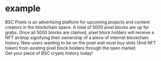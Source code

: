 # example
BSC Pixels is an advertising platform for upcoming projects and content creators in the blockchain space.
A total of 5000 pixel blocks are up for grabs. Once all 5000 blocks are claimed, pixel block holders will receive a NFT airdrop signifying their ownership of a piece of internet blockchain history. New users wanting to be on the pixel wall must buy slots (And NFT token) from existing pixel block holders through the open market.  
Get your piece of BSC crypto history today!